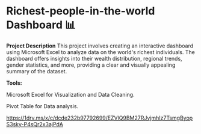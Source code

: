 # Richest-people-in-the-world Dashboard 📊

**Project Description**
This project involves creating an interactive dashboard using 
Microsoft Excel to analyze data on the world's richest individuals.
The dashboard offers insights into their wealth distribution, 
regional trends, gender statistics, and more, 
providing a clear and visually appealing summary of the dataset.

**Tools:**

Microsoft Excel for Visualization and Data Cleaning.

Pivot Table for Data analysis.

https://1drv.ms/x/c/dcde232b97792699/EZVlQ9BM27RJvjmhIz7TsmgByopS3sky-P4sQr2x3ajPdA
